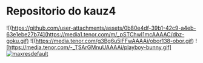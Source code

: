# Repositorio do kauz4

![(https://github.com/user-attachments/assets/0b80e4df-39b1-42c9-a4eb-63e1ebe27b74](https://media1.tenor.com/m/_pSTChwI1mcAAAAC/dbz-goku.gif)
![(https://media.tenor.com/g3Bg6u5lFFwAAAAi/obor138-obor.gif)
![https://media.tenor.com/-_TSArGMnuUAAAAi/playboy-bunny.gif]
[![maxresdefault](https://github.com/user-attachments/assets/4ab49d1c-8f60-4d58-b19a-f588f09940f1)](https://www.youtube.com/watch?app=desktop&v=bJqwmzdE5pc)

